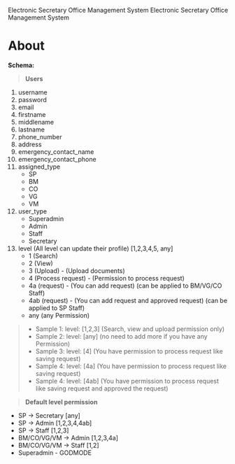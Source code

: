Electronic Secretary Office Management System
Electronic Secretary Office Management System

# About

**Schema:**

>**Users**
   1. username
   2. password
   3. email
   4. firstname
   5. middlename
   6. lastname
   7. phone_number
   8. address
   9. emergency_contact_name
   10. emergency_contact_phone
   11. assigned_type
        - SP 
        - BM 
        - CO 
        - VG
        - VM 
   12. user_type
        - Superadmin
        - Admin
        - Staff
        - Secretary
   13. level (All level can update their profile) [1,2,3,4,5, any]
        - 1 (Search)
        - 2 (View)
        - 3 (Upload) - (Upload documents)
        - 4 (Process request) - (Permission to process request)
        - 4a (request) - (You can add request) (can be applied to BM/VG/CO Staff)
        - 4ab (request) - (You can add request and approved request) (can be applied to SP Staff)
        - any (any Permission)
        
> - Sample 1: level: [1,2,3] (Search, view and upload permission only)
> - Sample 2: level: [any] (no need to add more if you have any Permission)
> - Sample 3: level: [4] (You have permission to process request like saving request)
> - Sample 4: level: [4a] (You have permission to process request like saving request) 
> - Sample 4: level: [4ab] (You have permission to process request like saving request and approved the request) 

>**Default level permission**
- SP -> Secretary [any]
- SP -> Admin [1,2,3,4,4ab]
- SP -> Staff [1,2,3]
- BM/CO/VG/VM -> Admin [1,2,3,4a]
- BM/CO/VG/VM -> Staff [1,2]
- Superadmin - GODMODE





